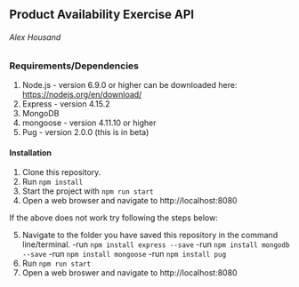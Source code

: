 ## Product Availability Exercise API 
###### Alex Housand

### Requirements/Dependencies
1. Node.js - version 6.9.0 or higher can be downloaded here: https://nodejs.org/en/download/
2. Express - version 4.15.2
3. MongoDB
4. mongoose - version 4.11.10 or higher
5. Pug - version 2.0.0 (this is in beta)

#### Installation
1) Clone this repository.
2) Run `npm install`
3) Start the project with `npm run start`
4) Open a web browser and navigate to http://localhost:8080

If the above does not work try following the steps below:

5) Navigate to the folder you have saved this repository in the command line/terminal.
  -run `npm install express --save`
  -run `npm install mongodb --save`
  -run `npm install mongoose`
  -run `npm install pug`
6) Run `npm run start`
7) Open a web broswer and navigate to http://localhost:8080
